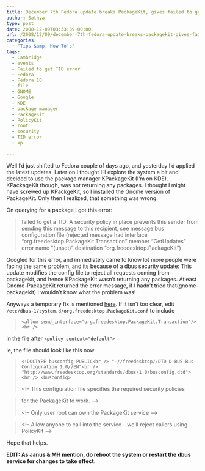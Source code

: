 ```yaml
---
title: December 7th Fedora update breaks PackageKit, gives failed to get a TID Error
author: Sathya
type: post
date: 2008-12-09T03:33:39+00:00
url: /2008/12/09/december-7th-fedora-update-breaks-packagekit-gives-failed-to-get-a-tid-error/
categories:
  - "Tips &amp; How-To's"
tags:
  - Cambridge
  - events
  - Failed to get TID error
  - Fedora
  - Fedora 10
  - file
  - GNOME
  - Google
  - KDE
  - package manager
  - PackageKit
  - PolicyKit
  - root
  - security
  - TID error
  - xp

---
```

Well I&#8217;d just shifted to Fedora couple of days ago, and yesterday I&#8217;d applied the latest updates. Later on I thought I&#8217;ll explore the system a bit and decided to use the package manager KPackageKit (I&#8217;m on KDE). KPackageKit though, was not returning any packages. I thought I might have screwed up KPackgeKit, so I installed the Gnome version of PackageKit. Only then I realized, that something was wrong.

<!--more-->

On querying for a package I got this error:

> failed to get a TID: A security policy in place prevents this sender from sending this message to this recipient, see message bus configuration file (rejected message had interface &#8220;org.freedesktop.PackageKit.Transaction&#8221; member &#8220;GetUpdates&#8221; error name &#8220;(unset)&#8221; destination &#8220;org.freedesktop.PackageKit&#8221;)

Googled for this error, and immediately came to know lot more people were facing the same problem, and its because of a dbus security update: This update modifies the config file to reject all requests coming from packagekit, and hence KPackageKit wasn&#8217;t returning any packages. Atleast Gnome-PackageKit returned the error message, if I hadn&#8217;t tried that(gnome-packagekit) I wouldn&#8217;t know what the problem was!
  
Anyways a temporary fix is mentioned [here][1]. If it isn&#8217;t too clear, edit `/etc/dbus-1/system.d/org.freedesktop.PackageKit.conf` to include

> `<allow send_interface="org.freedesktop.PackageKit.Transaction"/><br />
` 

in the file after `<policy context="default">`

ie, the file should look like this now

> `<!DOCTYPE busconfig PUBLIC<br />
"-//freedesktop//DTD D-BUS Bus Configuration 1.0//EN"<br />
"http://www.freedesktop.org/standards/dbus/1.0/busconfig.dtd"><br />
<busconfig>`
> 
> <!&#8211; This configuration file specifies the required security policies
  
> for the PackageKit to work. &#8211;>
> 
> <!&#8211; Only user root can own the PackageKit service &#8211;>
  
> <policy user=&#8221;root&#8221;>
  
> <allow own=&#8221;org.freedesktop.PackageKit&#8221;/>
  
> </policy>
> 
> <!&#8211; Allow anyone to call into the service &#8211; we&#8217;ll reject callers using PolicyKit &#8211;>
  
> <policy context=&#8221;default&#8221;>
  
> <allow send_interface=&#8221;org.freedesktop.PackageKit&#8221;/>
  
> <allow send_interface=&#8221;org.freedesktop.PackageKit.Transaction&#8221;/>
  
> </policy>
  
> </busconfig>

Hope that helps.

**EDIT: As Janus & MH mention, do reboot the system or restart the dbus service for changes to take effect.**

 [1]: http://bugs.freedesktop.org/show_bug.cgi?id=18931